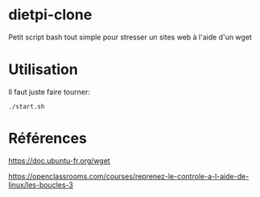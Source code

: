 # dietpi-clone
Petit script bash tout simple pour stresser un sites web à l'aide d'un wget

# Utilisation
Il faut juste faire tourner:

```
./start.sh
```



# Références

https://doc.ubuntu-fr.org/wget

https://openclassrooms.com/courses/reprenez-le-controle-a-l-aide-de-linux/les-boucles-3

